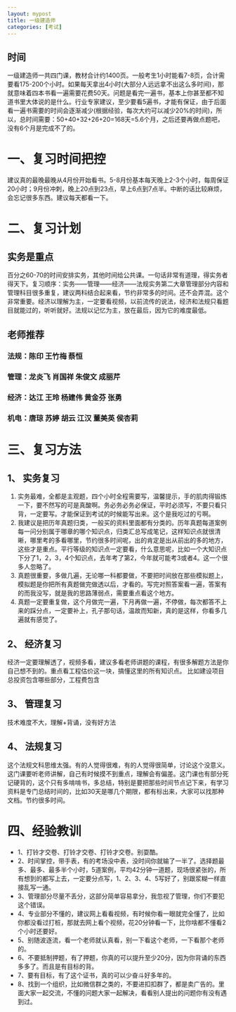 ```yaml
---
layout: mypost
title: 一级建造师
categories: [考试]
---
```

## 时间
一级建造师一共四门课，教材合计约1400页。一般考生1小时能看7-8页，合计需要看175-200个小时。如果每天拿出4小时(大部分人远远拿不出这么多时间)，那就意味着四本书看一遍需要花费50天。问题是看完一遍书，基本上你甚至都不知道书里大体说的是什么。行业专家建议，至少要看5遍书，才能有保证，由于后面看一遍书需要的时间会逐渐减少(根据经验，每次大约可以减少20%的时间)，所以，总时间需要：50+40+32+26+20=168天=5.6个月，之后还要再做点题吧，没有6个月是完成不了的。

# 一、复习时间把控
建议真的最晚最晚从4月份开始看书。5-8月份基本每天晚上2-3个小时，每周保证20小时；9月份冲刺，晚上20点到23点，早上6点到7点半。中断的话比较麻烦，会忘记很多东西。建议每天都看一下。

# 二、复习计划
## 实务是重点
百分之60-70的时间安排实务，其他时间给公共课。一句话非常有道理，得实务者得天下。复习顺序：实务——管理——经济——法规实务第二大章管理部分内容和管理科目很多重复，建议两科结合起来看，节约非常多的时间。还不会弄混。这个非常重要。经济以理解为主，一定要看视频，以前流传的说法，经济和法规只看题目就能过的，听听就好。法规以记忆为主，放在最后，因为它的难度最低。
## 老师推荐
### 法规：陈印 王竹梅 蔡恒
### 管理：龙炎飞 肖国祥 朱俊文 成丽芹
### 经济：达江 王玲 杨建伟 黄金芬 张勇
### 机电：唐琼 苏婷 胡云 江汉 董美英 侯杏莉

# 三、复习方法
## 1、 实务复习

 1. 实务最难，全都是主观题，四个小时全程需要写，温馨提示，手的肌肉得锻炼一下，要不然写的可是真酸啊。务必务必务必保证，平时必须写，不要只看只背，一定要写。才能保证到考试的时候能写出来。这个是我吃过的亏啊。
 2. 我建议是把历年真题归类，一般买的资料里面都有分类的。历年真题每道案例每一问分别属于哪章的哪个知识点，归类汇总写成笔记，这样知识点就很清晰，哪里考的多看哪里，节约很多时间呢，出的肯定是出从前出的多的地方，这些才是重点。平行等级的知识点一定要看，什么意思呢，比如一个大知识点下分了1，2，3，4个知识点，去年考了第2，今年就可能考3或者4。这一个很多人忽略了。
 3. 真题很重要，多做几遍，无论哪一科都要做，不要把时间放在那些模拟题上，模拟题是你把所有真题做完做透以后，才看的。写完对照答案看一遍，答案有的而我没写，就是我的思路薄弱点，需要重点看这个地方。
 4. 真题一定要重复做，这个月做完一遍，下月再做一遍，不停做，每次都答不上来的踩分点，一定要补上，孔子那句话，温故而知新，真的是这样，你看多几遍就有感觉了。

## 2、 经济复习
经济一定要理解透了，视频多看，建议多看老师讲题的课程，有很多解题方法是你自己想不到的。重点看工程估价这一块，搞懂这里的所有知识点。
比如建设项目总投资包含哪些部分，工程费包含
## 3、 管理复习
技术难度不大，理解+背诵，没有好方法
## 4、 法规复习
这个法规文科思维太强。有的人觉得很难，有的人觉得很简单，讨论这个没意义。这门课要听老师讲解，自己有时候摸不到重点，理解会有偏差。这门课也有部分死记硬背的，这个只有多啃啃书，多总结，特别是要把那些时间节点记下来，有学习资料是专门总结时间的，比如30天是哪几个期限，都有标出来，大家可以找那种文档。节约很多时间。
# 四、经验教训

 - 1、打铃才交卷、打铃才交卷、打铃才交卷。别耍酷。
 - 2、时间掌控，带手表，有的考场没中表，没时间你就输了一半了。选择题最多、最多、最多半个小时，5道案例，平均42分钟一道题，现场很紧张的，所有想到的都写上去，一定要分点写，1、2、3、4、5写好了，别跟浆糊一样直接乱写一通。
 - 3、管理部分尽量不丢分，这部分简单容易拿分，我忽视了管理，你们不要犯这个错误。
 - 4、专业部分不懂的，建议网上看看视频，有时候你看一眼就完全懂了，比如你都没看过打桩，那就去网上看个视频，花20分钟看一下，比你啥都不懂看2个小时还要好。
 - 5、别随波逐流，看一个老师就认真看，别一下看这个老师，一下看那个老师的。
 - 6、不要抵制押题，有了押题，你真的可以提升至少20分，因为你背诵的东西多多了。而且是有目标的背。
 - 7、要有目标，有了这个证书，真的可以少奋斗好多年的。
 - 8、找到一个组织，比如微信群之类的，不要进扣扣群了，都是卖广告的。里面大家一起交流，不懂的问题大家一起解决，看看别人提出的问题你有没有遇到过。

